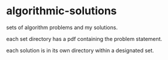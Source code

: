 # algorithmic-solutions

sets of algorithm problems and my solutions.

each set directory has a pdf containing the problem statement. 

each solution is in its own directory within a designated set.
